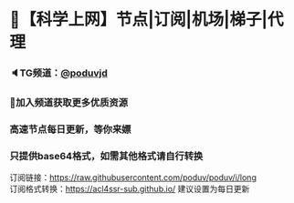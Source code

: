 # 🚀【科学上网】节点|订阅|机场|梯子|代理
### 🔈TG频道：[@poduvjd](https://t.me/poduvjd/) 
### 🔔加入频道获取更多优质资源<br />
### 高速节点每日更新，等你来嫖<br />
### 只提供base64格式，如需其他格式请自行转换
订阅链接：https://raw.githubusercontent.com/poduv/poduv/i/long<br />
订阅格式转换：https://acl4ssr-sub.github.io/
建议设置为每日更新
